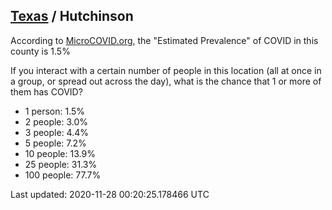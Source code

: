 
## [Texas](/united-states/texas) / Hutchinson

According to [MicroCOVID.org](http://microcovid.org),
the "Estimated Prevalence" of COVID in this county is 1.5%

If you interact with a certain number of people in this location
(all at once in a group, or spread out across the day), what is the chance that
1 or more of them has COVID?

- 1 person: 1.5%
- 2 people: 3.0%
- 3 people: 4.4%
- 5 people: 7.2%
- 10 people: 13.9%
- 25 people: 31.3%
- 100 people: 77.7%

Last updated: 2020-11-28 00:20:25.178466 UTC
